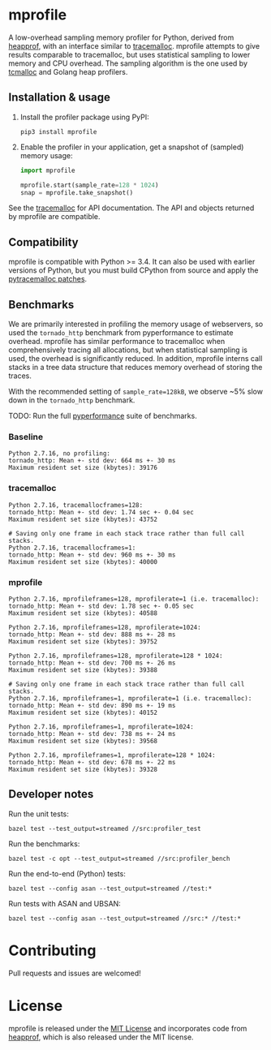 # mprofile

A low-overhead sampling memory profiler for Python, derived from [heapprof](https://github.com/humu/heapprof), with an interface similar to [tracemalloc](https://pytracemalloc.readthedocs.io).
mprofile attempts to give results comparable to tracemalloc, but uses statistical sampling to lower memory and CPU overhead. The sampling algorithm is the one used by [tcmalloc](https://github.com/gperftools/gperftools) and Golang heap profilers.

## Installation & usage

1.  Install the profiler package using PyPI:

    ```shell
    pip3 install mprofile
    ```

2.  Enable the profiler in your application, get a snapshot of (sampled) memory usage:

    ```python
    import mprofile

    mprofile.start(sample_rate=128 * 1024)
    snap = mprofile.take_snapshot()
    ```

See the [tracemalloc](https://docs.python.org/3/library/tracemalloc.html) for API documentation. The API and objects returned by mprofile are compatible.

## Compatibility

mprofile is compatible with Python >= 3.4.
It can also be used with earlier versions of Python, but you must build CPython from source and apply the [pytracemalloc patches](https://pytracemalloc.readthedocs.io/install.html#manual-installation).

## Benchmarks

We are primarily interested in profiling the memory usage of webservers, so used the `tornado_http` benchmark from pyperformance to estimate overhead.
mprofile has similar performance to tracemalloc when comprehensively tracing all allocations, but when statistical sampling is used, the overhead is significantly reduced.
In addition, mprofile interns call stacks in a tree data structure that reduces memory overhead of storing the traces.

With the recommended setting of `sample_rate=128kB`, we observe ~5% slow down in the `tornado_http` benchmark.

TODO: Run the full [pyperformance](https://pyperformance.readthedocs.io) suite of benchmarks.

### Baseline
```
Python 2.7.16, no profiling:
tornado_http: Mean +- std dev: 664 ms +- 30 ms
Maximum resident set size (kbytes): 39176
```

### tracemalloc
```
Python 2.7.16, tracemallocframes=128:
tornado_http: Mean +- std dev: 1.74 sec +- 0.04 sec
Maximum resident set size (kbytes): 43752

# Saving only one frame in each stack trace rather than full call stacks.
Python 2.7.16, tracemallocframes=1:
tornado_http: Mean +- std dev: 960 ms +- 30 ms
Maximum resident set size (kbytes): 40000
```

### mprofile
```
Python 2.7.16, mprofileframes=128, mprofilerate=1 (i.e. tracemalloc):
tornado_http: Mean +- std dev: 1.78 sec +- 0.05 sec
Maximum resident set size (kbytes): 40588

Python 2.7.16, mprofileframes=128, mprofilerate=1024:
tornado_http: Mean +- std dev: 888 ms +- 28 ms
Maximum resident set size (kbytes): 39752

Python 2.7.16, mprofileframes=128, mprofilerate=128 * 1024:
tornado_http: Mean +- std dev: 700 ms +- 26 ms
Maximum resident set size (kbytes): 39388

# Saving only one frame in each stack trace rather than full call stacks.
Python 2.7.16, mprofileframes=1, mprofilerate=1 (i.e. tracemalloc):
tornado_http: Mean +- std dev: 890 ms +- 19 ms
Maximum resident set size (kbytes): 40152

Python 2.7.16, mprofileframes=1, mprofilerate=1024:
tornado_http: Mean +- std dev: 738 ms +- 24 ms
Maximum resident set size (kbytes): 39568

Python 2.7.16, mprofileframes=1, mprofilerate=128 * 1024:
tornado_http: Mean +- std dev: 678 ms +- 22 ms
Maximum resident set size (kbytes): 39328
```

## Developer notes

Run the unit tests:
```
bazel test --test_output=streamed //src:profiler_test
```

Run the benchmarks:
```
bazel test -c opt --test_output=streamed //src:profiler_bench
```

Run the end-to-end (Python) tests:
```
bazel test --config asan --test_output=streamed //test:*
```

Run tests with ASAN and UBSAN:
```
bazel test --config asan --test_output=streamed //src:* //test:*
```

# Contributing

Pull requests and issues are welcomed!

# License

mprofile is released under the [MIT License](https://opensource.org/licenses/MIT) and incorporates code from [heapprof](https://github.com/humu/heapprof), which is also released under the MIT license.
